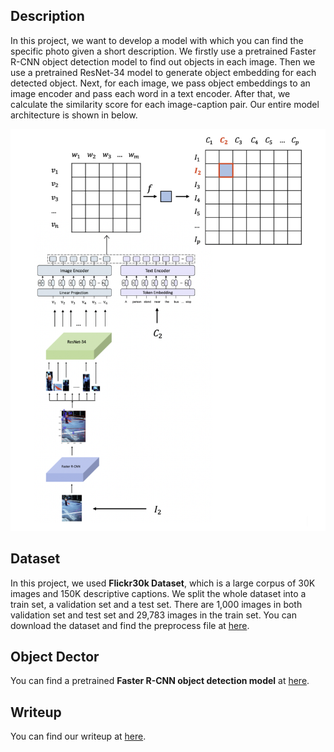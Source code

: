 ## Description

In this project, we want to develop a model with which you can find the specific photo given a short description. We firstly use a pretrained Faster R-CNN object detection model to find out objects in each image. Then we use a pretrained ResNet-34 model to generate object embedding for each detected object. Next, for each image, we pass object embeddings to an image encoder and pass each word in a text encoder. After that, we calculate the similarity score for each image-caption pair. Our entire model architecture is shown in below.

![Model Architecture](images/architecture.png)



## Dataset

In this project, we used **Flickr30k Dataset**, which is a large corpus of 30K images and 150K descriptive captions. We split the whole dataset into a train set, a validation set and a test set. There are 1,000 images in both validation set and test set and 29,783 images in the train set. You can download the dataset and find the preprocess file at [here](https://github.com/BryanPlummer/flickr30k_entities).



## Object Dector

You can find a pretrained **Faster R-CNN object detection model** at [here](https://github.com/shilrley6/Faster-R-CNN-with-model-pretrained-on-Visual-Genome).



## Writeup

You can find our writeup at [here](https://docs.google.com/document/d/1cVsk5P0fYlyQjy05dqlTOunm5MycKCBoMQqiX8fE7tA/edit?usp=sharing).

